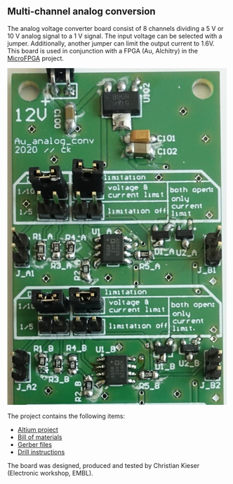 ## Multi-channel analog conversion

The analog voltage converter board consist of 8 channels dividing a 5 V or 10 V analog signal to a 1 V signal. The input voltage can be selected with a jumper. Additionally, another jumper can limit the output current to 1.6V. This board is used in conjunction with a FPGA (Au, Alchitry) in the [MicroFPGA](https://github.com/jdeschamps/MicroFPGA) project.

![analog converter board](analog_conv.JPG)

The project contains the following items:

- [Altium project](Altium_project)
- [Bill of materials](BOM)
- [Gerber files](Gerber)
- [Drill instructions](NC_Drill)

The board was designed, produced and tested by Christian Kieser (Electronic workshop, EMBL).